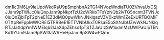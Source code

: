 dm1lc3M6Ly9leUpoWkdRaU9pSmphbnA2TG14NVozWndiaTU0ZVhvaUxDSjJJam9pTWlJc0luQnpJam9pNkptTzU2cWRkbTFsYzNQb2lvTG5ncmt3TVNJc0luQnZjblFpT2pNeE1EZ3dMQ0pwWkNJNklqazVZV0kzWm1ZeExURTBOMlF0TXpReFppMWlOREl5TFRBeE1ETTVNbUkxT0RsaE5pSXNJbUZwWkNJNklqRTJJaXdpYm1WMElqb2lJaXdpZEhsd1pTSTZJaUlzSW1odmMzUWlPaUlpTENKd1lYUm9Jam9pSWl3aWRHeHpJam9pSW4wPQo=
